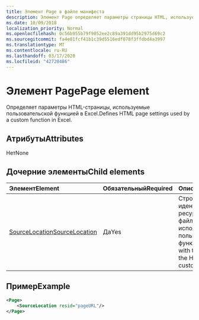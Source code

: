 ```yaml
---
title: Элемент Page в файле манифеста
description: Элемент Page определяет параметры страницы HTML, используемые пользовательской функцией в Excel.
ms.date: 10/09/2018
localization_priority: Normal
ms.openlocfilehash: 0c56b955b79f9052ee2c89a391dd95b2975d69c2
ms.sourcegitcommit: fa4e81fcf41b1c39d5516edf078f3ffdbd4a3997
ms.translationtype: MT
ms.contentlocale: ru-RU
ms.lasthandoff: 03/17/2020
ms.locfileid: "42720486"
---
```

# <a name="page-element"></a><span data-ttu-id="3edf0-103">Элемент Page</span><span class="sxs-lookup"><span data-stu-id="3edf0-103">Page element</span></span>

<span data-ttu-id="3edf0-104">Определяет параметры HTML-страницы, используемые пользовательской функцией в Excel.</span><span class="sxs-lookup"><span data-stu-id="3edf0-104">Defines HTML page settings used by a custom function in Excel.</span></span>

## <a name="attributes"></a><span data-ttu-id="3edf0-105">Атрибуты</span><span class="sxs-lookup"><span data-stu-id="3edf0-105">Attributes</span></span>

<span data-ttu-id="3edf0-106">Нет</span><span class="sxs-lookup"><span data-stu-id="3edf0-106">None</span></span>

## <a name="child-elements"></a><span data-ttu-id="3edf0-107">Дочерние элементы</span><span class="sxs-lookup"><span data-stu-id="3edf0-107">Child elements</span></span>

|  <span data-ttu-id="3edf0-108">Элемент</span><span class="sxs-lookup"><span data-stu-id="3edf0-108">Element</span></span>  |  <span data-ttu-id="3edf0-109">Обязательный</span><span class="sxs-lookup"><span data-stu-id="3edf0-109">Required</span></span>  |  <span data-ttu-id="3edf0-110">Описание</span><span class="sxs-lookup"><span data-stu-id="3edf0-110">Description</span></span>  |
|:-----|:-----|:-----|
|  [<span data-ttu-id="3edf0-111">SourceLocation</span><span class="sxs-lookup"><span data-stu-id="3edf0-111">SourceLocation</span></span>](customfunctionssourcelocation.md)  |  <span data-ttu-id="3edf0-112">Да</span><span class="sxs-lookup"><span data-stu-id="3edf0-112">Yes</span></span>  | <span data-ttu-id="3edf0-113">Строка с идентификатором ресурса HTML-файла, используемого пользовательскими функциями.</span><span class="sxs-lookup"><span data-stu-id="3edf0-113">String with the resource id of the HTML file used by custom functions.</span></span> |

## <a name="example"></a><span data-ttu-id="3edf0-114">Пример</span><span class="sxs-lookup"><span data-stu-id="3edf0-114">Example</span></span>

```xml
<Page>
    <SourceLocation resid="pageURL"/>
</Page>
```

